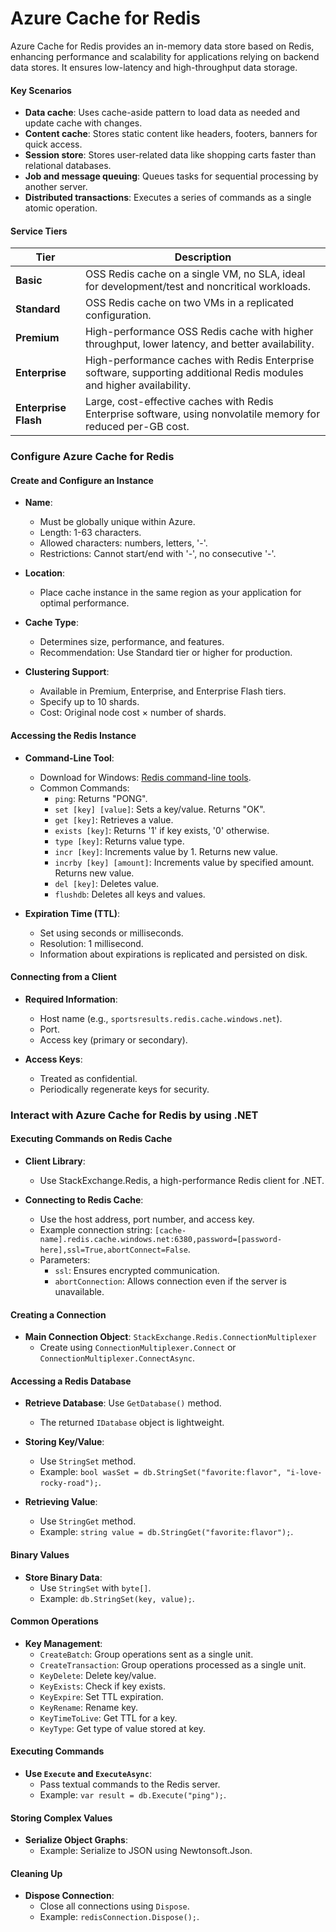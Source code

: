# Azure Cache for Redis

Azure Cache for Redis provides an in-memory data store based on Redis, enhancing performance and scalability for applications relying on backend data stores. It ensures low-latency and high-throughput data storage.

#### Key Scenarios
- **Data cache**: Uses cache-aside pattern to load data as needed and update cache with changes.
- **Content cache**: Stores static content like headers, footers, banners for quick access.
- **Session store**: Stores user-related data like shopping carts faster than relational databases.
- **Job and message queuing**: Queues tasks for sequential processing by another server.
- **Distributed transactions**: Executes a series of commands as a single atomic operation.

#### Service Tiers

| Tier             | Description                                                                                                      |
|------------------|------------------------------------------------------------------------------------------------------------------|
| **Basic**        | OSS Redis cache on a single VM, no SLA, ideal for development/test and noncritical workloads.                    |
| **Standard**     | OSS Redis cache on two VMs in a replicated configuration.                                                        |
| **Premium**      | High-performance OSS Redis cache with higher throughput, lower latency, and better availability.                 |
| **Enterprise**   | High-performance caches with Redis Enterprise software, supporting additional Redis modules and higher availability. |
| **Enterprise Flash** | Large, cost-effective caches with Redis Enterprise software, using nonvolatile memory for reduced per-GB cost.  |

### Configure Azure Cache for Redis

#### Create and Configure an Instance

- **Name**:
  - Must be globally unique within Azure.
  - Length: 1-63 characters.
  - Allowed characters: numbers, letters, '-'.
  - Restrictions: Cannot start/end with '-', no consecutive '-'.

- **Location**:
  - Place cache instance in the same region as your application for optimal performance.

- **Cache Type**:
  - Determines size, performance, and features.
  - Recommendation: Use Standard tier or higher for production.

- **Clustering Support**:
  - Available in Premium, Enterprise, and Enterprise Flash tiers.
  - Specify up to 10 shards.
  - Cost: Original node cost × number of shards.

#### Accessing the Redis Instance

- **Command-Line Tool**:
  - Download for Windows: [Redis command-line tools](https://redis.io/download).
  - Common Commands:
    - `ping`: Returns "PONG".
    - `set [key] [value]`: Sets a key/value. Returns "OK".
    - `get [key]`: Retrieves a value.
    - `exists [key]`: Returns '1' if key exists, '0' otherwise.
    - `type [key]`: Returns value type.
    - `incr [key]`: Increments value by 1. Returns new value.
    - `incrby [key] [amount]`: Increments value by specified amount. Returns new value.
    - `del [key]`: Deletes value.
    - `flushdb`: Deletes all keys and values.

- **Expiration Time (TTL)**:
  - Set using seconds or milliseconds.
  - Resolution: 1 millisecond.
  - Information about expirations is replicated and persisted on disk.

#### Connecting from a Client

- **Required Information**:
  - Host name (e.g., `sportsresults.redis.cache.windows.net`).
  - Port.
  - Access key (primary or secondary).

- **Access Keys**:
  - Treated as confidential.
  - Periodically regenerate keys for security.

### Interact with Azure Cache for Redis by using .NET

#### Executing Commands on Redis Cache

- **Client Library**:
  - Use StackExchange.Redis, a high-performance Redis client for .NET.

- **Connecting to Redis Cache**:
  - Use the host address, port number, and access key.
  - Example connection string: `[cache-name].redis.cache.windows.net:6380,password=[password-here],ssl=True,abortConnect=False`.
  - Parameters:
    - `ssl`: Ensures encrypted communication.
    - `abortConnection`: Allows connection even if the server is unavailable.

#### Creating a Connection

- **Main Connection Object**: `StackExchange.Redis.ConnectionMultiplexer`
  - Create using `ConnectionMultiplexer.Connect` or `ConnectionMultiplexer.ConnectAsync`.

#### Accessing a Redis Database

- **Retrieve Database**: Use `GetDatabase()` method.
  - The returned `IDatabase` object is lightweight.

- **Storing Key/Value**:
  - Use `StringSet` method.
  - Example: `bool wasSet = db.StringSet("favorite:flavor", "i-love-rocky-road");`.

- **Retrieving Value**:
  - Use `StringGet` method.
  - Example: `string value = db.StringGet("favorite:flavor");`.

#### Binary Values

- **Store Binary Data**:
  - Use `StringSet` with `byte[]`.
  - Example: `db.StringSet(key, value);`.

#### Common Operations

- **Key Management**:
  - `CreateBatch`: Group operations sent as a single unit.
  - `CreateTransaction`: Group operations processed as a single unit.
  - `KeyDelete`: Delete key/value.
  - `KeyExists`: Check if key exists.
  - `KeyExpire`: Set TTL expiration.
  - `KeyRename`: Rename key.
  - `KeyTimeToLive`: Get TTL for a key.
  - `KeyType`: Get type of value stored at key.

#### Executing Commands

- **Use `Execute` and `ExecuteAsync`**:
  - Pass textual commands to the Redis server.
  - Example: `var result = db.Execute("ping");`.

#### Storing Complex Values

- **Serialize Object Graphs**:
  - Example: Serialize to JSON using Newtonsoft.Json.

#### Cleaning Up

- **Dispose Connection**:
  - Close all connections using `Dispose`.
  - Example: `redisConnection.Dispose();`.
